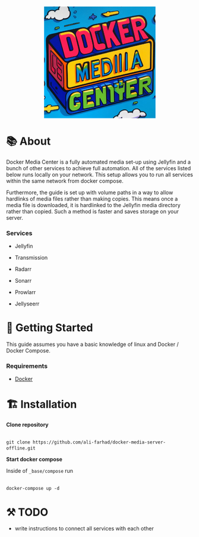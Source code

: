 <p  align="center">

<img  width="300"  src="https://raw.githubusercontent.com/ali-farhad/docker-media-server-offline/main/dmc.jpeg">

</p>

# 📚 About

Docker Media Center is a fully automated media set-up using Jellyfin and a bunch of other services to achieve full automation. All of the services listed below runs locally on your network. This setup allows you to run all services within the same network from docker compose.

Furthermore, the guide is set up with volume paths in a way to allow hardlinks of media files rather than making copies. This means once a media file is downloaded, it is hardlinked to the Jellyfin media directory rather than copied. Such a method is faster and saves storage on your server.

### Services

- Jellyfin

- Transmission

- Radarr

- Sonarr

- Prowlarr

- Jellyseerr

# 🧰 Getting Started

This guide assumes you have a basic knowledge of linux and Docker / Docker Compose.

### Requirements

- [Docker](https://docs.docker.com/engine/install/ubuntu/)

# 🏗️ Installation

<b>Clone repository</b><br  />

```

git clone https://github.com/ali-farhad/docker-media-server-offline.git

```

<b>Start docker compose</b><br  />

Inside of `_base/compose` run

```

docker-compose up -d
```

# ⚒️ TODO

- write instructions to connect all services with each other
